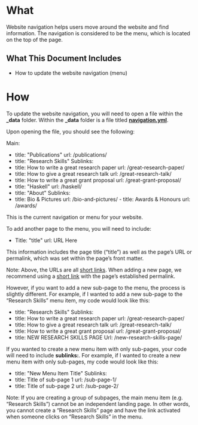 # What

Website navigation helps users move around the website and find information. The navigation is considered to be the menu, which is located on the top of the page.

## What This Document Includes

- How to update the website navigation (menu)


# How 

To update the website navigation, you will need to open a file within the **_data** folder. Within the **_data** folder is a file titled [**navigation.yml**](https://github.com/christinamayr/SPJ-Test-Bed/blob/gh-pages/_data/navigation.yml). 

Upon opening the file, you should see the following:

  Main:
  - title: "Publications"
    url: /publications/
  - title: "Research Skills"
  Sublinks:
  - title: How to write a great research paper
    url: /great-research-paper/
  - title: How to give a great research talk
    url: /great-research-talk/
  - title: How to write a great grant proposal
    url: /great-grant-proposal/
  - title: "Haskell"
    url: /haskell/
  - title: "About"
  Sublinks:
  - title: Bio & Pictures
              url: /bio-and-pictures/
          - title: Awards & Honours
              url: /awards/

This is the current navigation or menu for your website.

To add another page to the menu, you will need to include:

  - Title: "title"
    url: URL Here

This information includes the page title (“title”) as well as the page’s URL or permalink, which was set within the page’s front matter. 

  Note: Above, the URLs are all [short links](https://github.com/christinamayr/SPJ-Test-Bed/blob/gh-pages/_documentation/Tips-and-Tricks.md). When adding a new page, we recommend using a [short link](https://github.com/christinamayr/SPJ-Test-Bed/blob/gh-pages/_documentation/Tips-and-Tricks.md) with the page’s established permalink.

However, if you want to add a new sub-page to the menu, the process is slightly different. For example, if I wanted to add a new sub-page to the “Research Skills” menu item, my code would look like this: 

  - title: "Research Skills"
  Sublinks:
  - title: How to write a great research paper
    url: /great-research-paper/
  - title: How to give a great research talk
    url: /great-research-talk/
  - title: How to write a great grant proposal
    url: /great-grant-proposal/
  - title: NEW RESEARCH SKILLS PAGE
    Url: /new-research-skills-page/


If you wanted to create a new menu item with only sub-pages, your code will need to include **sublinks:**. For example, if I wanted to create a new menu item with only sub-pages, my code would look like this:

  - title: "New Menu Item Title"
  Sublinks:
  - title: Title of sub-page 1
    url: /sub-page-1/
  - title: Title of sub-page 2
    url: /sub-page-2/

  Note: If you are creating a group of subpages, the main menu item (e.g. “Research Skills”) cannot be an independent landing page. In other words, you cannot create a “Research Skills” page and have the link activated when someone clicks on “Research Skills” in the menu.
